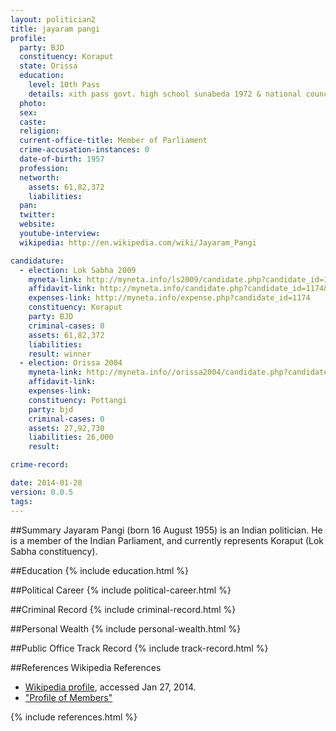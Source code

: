 ```yaml
---
layout: politician2
title: jayaram pangi
profile: 
  party: BJD
  constituency: Koraput
  state: Orissa
  education: 
    level: 10th Pass
    details: xith pass govt. high school sunabeda 1972 & national council for training in vocational hal sunabeda dist. koraput nac, machinist (ginder) 1975
  photo: 
  sex: 
  caste: 
  religion: 
  current-office-title: Member of Parliament
  crime-accusation-instances: 0
  date-of-birth: 1957
  profession: 
  networth: 
    assets: 61,82,372
    liabilities: 
  pan: 
  twitter: 
  website: 
  youtube-interview: 
  wikipedia: http://en.wikipedia.com/wiki/Jayaram_Pangi

candidature: 
  - election: Lok Sabha 2009
    myneta-link: http://myneta.info/ls2009/candidate.php?candidate_id=1174
    affidavit-link: http://myneta.info/candidate.php?candidate_id=1174&scan=original
    expenses-link: http://myneta.info/expense.php?candidate_id=1174
    constituency: Koraput 
    party: BJD
    criminal-cases: 0
    assets: 61,82,372
    liabilities: 
    result: winner 
  - election: Orissa 2004
    myneta-link: http://myneta.info//orissa2004/candidate.php?candidate_id=274
    affidavit-link: 
    expenses-link: 
    constituency: Pottangi 
    party: bjd
    criminal-cases: 0
    assets: 27,92,730
    liabilities: 26,000
    result:  

crime-record: 

date: 2014-01-28
version: 0.0.5
tags: 
---
```

##Summary
Jayaram Pangi (born 16 August 1955) is an Indian politician. He is a member of the Indian Parliament, and currently represents Koraput (Lok Sabha constituency).




##Education
{% include education.html %}


##Political Career
{% include political-career.html %}


##Criminal Record
{% include criminal-record.html %}


##Personal Wealth
{% include personal-wealth.html %}


##Public Office Track Record
{% include track-record.html %}


##References
Wikipedia References
- [Wikipedia profile]({{page.profile.wikipedia}}), accessed Jan 27, 2014.
- ["Profile of Members"][wiki1]

[wiki1]: http://164.100.47.132/LssNew/Members/Biography.aspx?mpsno=4426


{% include references.html %}
